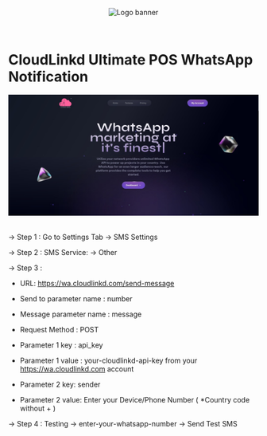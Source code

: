 <p align="center">
<img alt="Logo banner" src="https://github.com/cloudlinkd-networks/whatsapp-notification/blob/main/logo.png"/></p>
</br>

# CloudLinkd Ultimate POS WhatsApp Notification

![Example dashboard](https://raw.githubusercontent.com/cloudlinkd-networks/WHMCS-WhatsApp-Notification/refs/heads/main/screenshot-4.png)
</br></br>

-> Step 1 : Go to Settings Tab -> SMS Settings

-> Step 2 : SMS Service: -> Other

-> Step 3 :

- URL: https://wa.cloudlinkd.com/send-message

- Send to parameter name : number

- Message parameter name : message

- Request Method : POST

- Parameter 1 key : api_key
- Parameter 1 value : your-cloudlinkd-api-key from your https://wa.cloudlinkd.com account

- Parameter 2 key: sender
- Parameter 2 value: Enter your Device/Phone Number ( *Country code without + )

-> Step 4 : Testing -> enter-your-whatsapp-number -> Send Test SMS
